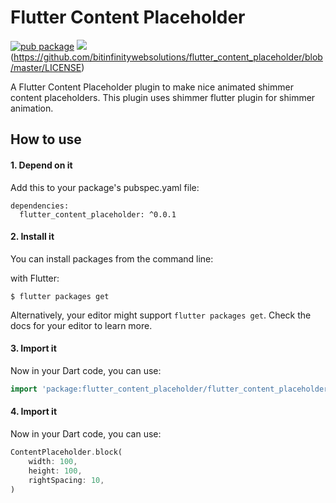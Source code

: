 # Flutter Content Placeholder

[![pub package](https://img.shields.io/pub/v/shimmer.svg)](https://pub.dartlang.org/packages/shimmer) ![](https://img.shields.io/badge/license-MIT-green)(https://github.com/bitinfinitywebsolutions/flutter_content_placeholder/blob/master/LICENSE)

A Flutter Content Placeholder plugin to make nice animated shimmer content placeholders. This plugin uses shimmer flutter plugin for shimmer animation.

## How to use
#### 1. Depend on it
Add this to your package's pubspec.yaml file:
```
dependencies:
  flutter_content_placeholder: ^0.0.1
```

#### 2. Install it
You can install packages from the command line:

with Flutter:
```
$ flutter packages get
```

Alternatively, your editor might support `flutter packages get`. Check the docs for your editor to learn more.

#### 3. Import it
Now in your Dart code, you can use:
```dart
import 'package:flutter_content_placeholder/flutter_content_placeholder.dart';
```


#### 4. Import it
Now in your Dart code, you can use:
```dart
ContentPlaceholder.block(
    width: 100,
    height: 100,
    rightSpacing: 10,
)
```